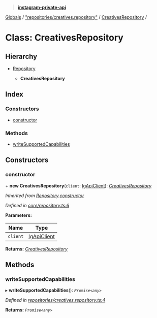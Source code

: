 > **[instagram-private-api](../README.md)**

[Globals](../globals.md) / ["repositories/creatives.repository"](../modules/_repositories_creatives_repository_.md) / [CreativesRepository](_repositories_creatives_repository_.creativesrepository.md) /

# Class: CreativesRepository

## Hierarchy

* [Repository](_core_repository_.repository.md)

  * **CreativesRepository**

## Index

### Constructors

* [constructor](_repositories_creatives_repository_.creativesrepository.md#constructor)

### Methods

* [writeSupportedCapabilities](_repositories_creatives_repository_.creativesrepository.md#writesupportedcapabilities)

## Constructors

###  constructor

\+ **new CreativesRepository**(`client`: [IgApiClient](_core_client_.igapiclient.md)): *[CreativesRepository](_repositories_creatives_repository_.creativesrepository.md)*

*Inherited from [Repository](_core_repository_.repository.md).[constructor](_core_repository_.repository.md#constructor)*

*Defined in [core/repository.ts:6](https://github.com/Nerixyz/instagram-private-api/blob/e5037ee/src/core/repository.ts#L6)*

**Parameters:**

Name | Type |
------ | ------ |
`client` | [IgApiClient](_core_client_.igapiclient.md) |

**Returns:** *[CreativesRepository](_repositories_creatives_repository_.creativesrepository.md)*

## Methods

###  writeSupportedCapabilities

▸ **writeSupportedCapabilities**(): *`Promise<any>`*

*Defined in [repositories/creatives.repository.ts:4](https://github.com/Nerixyz/instagram-private-api/blob/e5037ee/src/repositories/creatives.repository.ts#L4)*

**Returns:** *`Promise<any>`*
